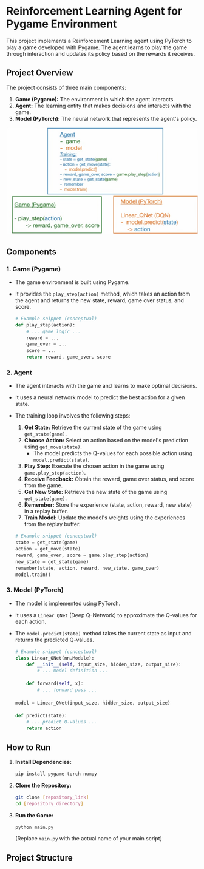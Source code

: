 # Reinforcement Learning Agent for Pygame Environment

This project implements a Reinforcement Learning agent using PyTorch to play a game developed with Pygame. The agent learns to play the game through interaction and updates its policy based on the rewards it receives.

## Project Overview

The project consists of three main components:

1.  **Game (Pygame):** The environment in which the agent interacts.
2.  **Agent:** The learning entity that makes decisions and interacts with the game.
3.  **Model (PyTorch):** The neural network that represents the agent's policy.

![Project Overview Diagram](SnakeRL_project_overview.png)

## Components

### 1. Game (Pygame)

-   The game environment is built using Pygame.
-   It provides the `play_step(action)` method, which takes an action from the agent and returns the new state, reward, game over status, and score.

    ```python
    # Example snippet (conceptual)
    def play_step(action):
        # ... game logic ...
        reward = ...
        game_over = ...
        score = ...
        return reward, game_over, score
    ```

### 2. Agent

-   The agent interacts with the game and learns to make optimal decisions.
-   It uses a neural network model to predict the best action for a given state.
-   The training loop involves the following steps:

    1.  **Get State:** Retrieve the current state of the game using `get_state(game)`.
    2.  **Choose Action:** Select an action based on the model's prediction using `get_move(state)`.
        -   The model predicts the Q-values for each possible action using `model.predict(state)`.
    3.  **Play Step:** Execute the chosen action in the game using `game.play_step(action)`.
    4.  **Receive Feedback:** Obtain the reward, game over status, and score from the game.
    5.  **Get New State:** Retrieve the new state of the game using `get_state(game)`.
    6.  **Remember:** Store the experience (state, action, reward, new state) in a replay buffer.
    7.  **Train Model:** Update the model's weights using the experiences from the replay buffer.

    ```python
    # Example snippet (conceptual)
    state = get_state(game)
    action = get_move(state)
    reward, game_over, score = game.play_step(action)
    new_state = get_state(game)
    remember(state, action, reward, new_state, game_over)
    model.train()
    ```

### 3. Model (PyTorch)

-   The model is implemented using PyTorch.
-   It uses a `Linear_QNet` (Deep Q-Network) to approximate the Q-values for each action.
-   The `model.predict(state)` method takes the current state as input and returns the predicted Q-values.

    ```python
    # Example snippet (conceptual)
    class Linear_QNet(nn.Module):
        def __init__(self, input_size, hidden_size, output_size):
            # ... model definition ...

        def forward(self, x):
            # ... forward pass ...

    model = Linear_QNet(input_size, hidden_size, output_size)

    def predict(state):
        # ... predict Q-values ...
        return action
    ```

## How to Run

1.  **Install Dependencies:**
    ```bash
    pip install pygame torch numpy
    ```
2.  **Clone the Repository:**
    ```bash
    git clone [repository_link]
    cd [repository_directory]
    ```
3.  **Run the Game:**
    ```bash
    python main.py
    ```

    (Replace `main.py` with the actual name of your main script)

## Project Structure